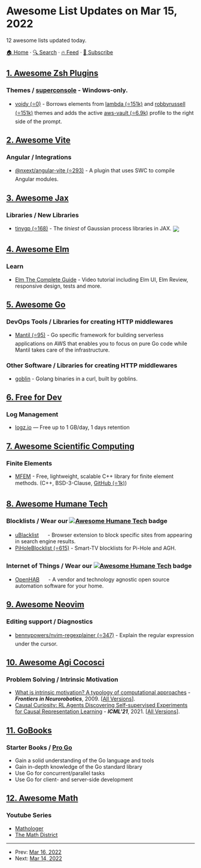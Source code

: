# Awesome List Updates on Mar 15, 2022

12 awesome lists updated today.

[🏠 Home](/README.md) · [🔍 Search](https://test.trackawesomelist.com/search/) · [🔥 Feed](https://test.trackawesomelist.com/rss.xml) · [📮 Subscribe](https://trackawesomelist.us17.list-manage.com/subscribe?u=d2f0117aa829c83a63ec63c2f&id=36a103854c)



## [1. Awesome Zsh Plugins](/content/unixorn/awesome-zsh-plugins/README.md)

### Themes / [superconsole](https://github.com/alexchmykhalo/superconsole)   \- Windows-only.

*   [voidy (⭐0)](https://github.com/rwejdling/voidy) - Borrows elements from [lambda (⭐151k)](https://github.com/ohmyzsh/ohmyzsh/blob/master/themes/lambda.zsh-theme) and [robbyrussell (⭐151k)](https://github.com/ohmyzsh/ohmyzsh/blob/master/themes/robbyrussell.zsh-theme) themes and adds the active [aws-vault (⭐6.9k)](https://github.com/99designs/aws-vault) profile to the right side of the prompt.

## [2. Awesome Vite](/content/vitejs/awesome-vite/README.md)

### Angular / Integrations

*   [@nxext/angular-vite (⭐293)](https://github.com/nxext/nx-extensions/tree/main/packages/angular/vite) - A plugin that uses SWC to compile Angular modules.

## [3. Awesome Jax](/content/n2cholas/awesome-jax/README.md)

### Libraries / New Libraries

*   [tinygp (⭐168)](https://github.com/dfm/tinygp) - The *tiniest* of Gaussian process libraries in JAX. <img src="https://img.shields.io/github/stars/dfm/tinygp?style=social" align="center">

## [4. Awesome Elm](/content/sporto/awesome-elm/README.md)

### Learn

*   [Elm The Complete Guide](https://www.udemy.com/course/elm-the-complete-guide/) - Video tutorial including Elm UI, Elm Review, responsive design, tests and more.

## [5. Awesome Go](/content/avelino/awesome-go/README.md)

### DevOps Tools / Libraries for creating HTTP middlewares

*   [Mantil (⭐95)](https://github.com/mantil-io/mantil) - Go specific framework for building serverless applications on AWS that enables you to focus on pure Go code while Mantil takes care of the infrastructure.

### Other Software / Libraries for creating HTTP middlewares

*   [goblin](https://goblin.reaper.im) - Golang binaries in a curl, built by goblins.

## [6. Free for Dev](/content/ripienaar/free-for-dev/README.md)

### Log Management

*   [logz.io](https://logz.io/) — Free up to 1 GB/day, 1 days retention

## [7. Awesome Scientific Computing](/content/nschloe/awesome-scientific-computing/README.md)

### Finite Elements

*   [MFEM](https://mfem.org) - Free, lightweight, scalable C++ library for finite element methods.
    (C++, BSD-3-Clause, [GitHub (⭐1k)](https://github.com/mfem/mfem))

## [8. Awesome Humane Tech](/content/humanetech-community/awesome-humane-tech/README.md)

### Blocklists / Wear our   [![Awesome Humane Tech](https://raw.githubusercontent.com/humanetech-community/awesome-humane-tech/main/humane-tech-badge.svg?sanitize=true)](https://github.com/humanetech-community/awesome-humane-tech)   badge

*   [uBlacklist](https://iorate.github.io/ublacklist/docs) [<img src="https://raw.githubusercontent.com/humanetech-community/awesome-humane-tech/main/logo/github.svg?sanitize=true" width="16"/>](https://github.com/iorate/uBlacklist) - Browser extension to block specific sites from appearing in search engine results.
*   [PiHoleBlocklist (⭐615)](https://github.com/Perflyst/PiHoleBlocklist) - Smart-TV blocklists for Pi-Hole and AGH.

### Internet of Things / Wear our   [![Awesome Humane Tech](https://raw.githubusercontent.com/humanetech-community/awesome-humane-tech/main/humane-tech-badge.svg?sanitize=true)](https://github.com/humanetech-community/awesome-humane-tech)   badge

*   [OpenHAB](https://www.openhab.org/) [<img src="https://raw.githubusercontent.com/humanetech-community/awesome-humane-tech/main/logo/github.svg?sanitize=true" width="16"/>](https://github.com/openhab) - A vendor and technology agnostic open source automation software for your home.

## [9. Awesome Neovim](/content/rockerBOO/awesome-neovim/README.md)

### Editing support / Diagnostics

*   [bennypowers/nvim-regexplainer (⭐347)](https://github.com/bennypowers/nvim-regexplainer) - Explain the regular expression under the cursor.

## [10. Awesome Agi Cocosci](/content/YuzheSHI/awesome-agi-cocosci/README.md)

### Problem Solving / Intrinsic Motivation

*   [What is intrinsic motivation? A typology of computational approaches](https://www.frontiersin.org/articles/10.3389/neuro.12.006.2007/full) - ***Frontiers in Neurorobotics***, 2009. \[[All Versions](https://scholar.google.com/scholar?cluster=11901343819872275353\&hl=en\&as_sdt=0,5)].
*   [Causal Curiosity: RL Agents Discovering Self-supervised Experiments for Causal Representation Learning](https://arxiv.org/abs/2010.03110) - ***ICML'21***, 2021. \[[All Versions](https://scholar.google.com/scholar?cluster=4880520597219138666\&hl=en\&as_sdt=0,5)].

## [11. GoBooks](/content/dariubs/GoBooks/README.md)

### **Starter Books** / [Pro Go](https://link.springer.com/book/10.1007/978-1-4842-7355-5)

*   Gain a solid understanding of the Go language and tools
*   Gain in-depth knowledge of the Go standard library
*   Use Go for concurrent/parallel tasks
*   Use Go for client- and server-side development

## [12. Awesome Math](/content/rossant/awesome-math/README.md)

### Youtube Series

*   [Mathologer](https://www.youtube.com/c/Mathologer)
*   [The Math District](https://www.youtube.com/TheMathDistrict)

---

- Prev: [Mar 16, 2022](/content/2022/03/16/README.md)
- Next: [Mar 14, 2022](/content/2022/03/14/README.md)